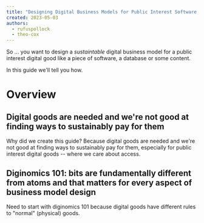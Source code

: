 ```yaml
---
title: "Designing Digital Business Models for Public Interest Software, Content and Data"
created: 2023-05-03
authors:
  - rufuspollock
  - theo-cox
---
```


So ... you want to design a *sustaintable* digital business model for a public interest digital good like a piece of software, a database or some content.

In this guide we'll tell you how.

# Overview

## Digital goods are needed and we're not good at finding ways to sustainably pay for them

Why did we create this guide? Because digital goods are needed and we're not good at finding ways to sustainably pay for them, especially for public interest digital goods -- where we care about access. 


## Diginomics 101: bits are fundamentally different from atoms and that matters for every aspect of business model design

Need to start with diginomics 101 because digital goods have different rules to "normal" (physical) goods.